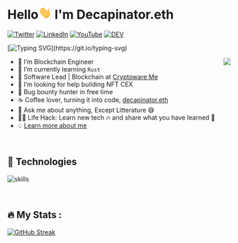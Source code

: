<h1 align="left">Hello<img src="https://raw.githubusercontent.com/ABSphreak/ABSphreak/master/gifs/Hi.gif" width="30px"> I'm Decapinator.eth </h1>

<!--
**eddybounasr/eddybounasr** is a ✨ _special_ ✨ repository because its `README.md` (this file) appears on your GitHub profile. 
Here are some ideas to get you started: -->

[![Twitter](https://img.shields.io/badge/Twitter-%231DA1F2.svg?&style=flat-square&logo=twitter&logoColor=white)](https://twitter.com/decapinator) [![LinkedIn](https://img.shields.io/badge/LinkedIn-%230077B5.svg?&style=flat-square&logo=linkedin&logoColor=white)](https://linkedin.com/in/edmond-bou-nasr) [![YouTube](https://img.shields.io/badge/YouTube-%23FF0000.svg?&style=flat-square&logo=youtube&logoColor=white)](https://youtube.com/) [![DEV](https://img.shields.io/badge/DEV-%23000000.svg?&style=flat-square&logo=dev.to&logoColor=white)](https://dev.to/)

[![Typing SVG](https://readme-typing-svg.herokuapp.com?font=comfortaa&color=016EEA&size=24&width=500&lines=Lebanese+Software+Engineer;Open-Source+Developer+Advocate;Blockchain+Researcher;and+Technopreneur!;Nice+to+meet+you...)](https://git.io/typing-svg)

<img align="right" src="https://i.pinimg.com/originals/18/a4/94/18a4949fc9c8067172d3b96e302e7097.gif" height="250"/>
 
- 🔭 I’m Blockchain Engineer
- 🌱 I’m currently learning `Rust`
- 👯 Software Lead | Blockchain at [Cryptoware Me](https://cryptoware.me)
- 🤔 I’m looking for help building NFT CEX
- 🔏 Bug bounty hunter in free time
-  ☕ Coffee lover, turning it into code, [decapinator.eth]()
- 💬 Ask me about anything, Except Litterature :sweat_smile:
- 👨‍💻 Life Hack: Learn new tech :fire: and share what you have learned :tada:
- 💡 [Learn more about me](https://decapinator.github.io/portfolio)

<br/>

## 🔧 Technologies

![skills](https://skillicons.dev/icons?i=html,css,sass,js,ts,nodejs,react,mongodb,mysql,py,docker,git,figma,xd,aws,bash,cloudflare,jquery,nginx,ai,solidity,vscode&theme=light)

<br/>

## :fire: My Stats :

[![GitHub Streak](http://github-readme-streak-stats.herokuapp.com?user=decapinator&theme=dark&background=000000)](https://git.io/streak-stats)
